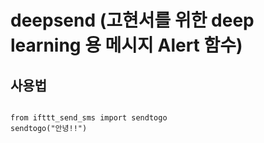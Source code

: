 # deepsend (고현서를 위한 deep learning 용 메시지 Alert 함수)
## 사용법
<pre>
<code>
from ifttt_send_sms import sendtogo
sendtogo("안녕!!")
</code>
</pre>
